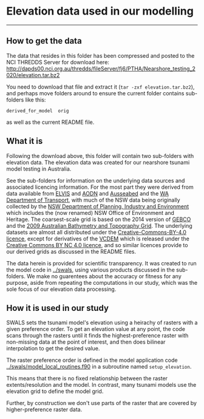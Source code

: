 # Elevation data used in our modelling 
--------------------------------------

## How to get the data

The data that resides in this folder has been compressed and posted to the NCI THREDDS Server for download here: http://dapds00.nci.org.au/thredds/fileServer/fj6/PTHA/Nearshore_testing_2020/elevation.tar.bz2

You need to download that file and extract it (`tar -zxf elevation.tar.bz2`), and perhaps move folders around to ensure the current folder contains sub-folders like this:

    derived_for_model  orig

as well as the current README file.

## What it is

Following the download above, this folder will contain two sub-folders with elevation data. The elevation data was created for our nearshore tsunami model testing in Australia.

See the sub-folders for information on the underlying data sources and associated licencing information. For the most part they were derived from data available from [ELVIS](https://elevation.fsdf.org.au/) and [AODN](https://portal.aodn.org.au/search) and [Ausseabed](http://www.ausseabed.gov.au/) and the [WA Department of Transport](https://catalogue.data.wa.gov.au/dataset/composite-surfaces-multibeam-lidar-laser), with much of the NSW data being originally collected by the [NSW Department of Planning, Industry and Environment](https://www.dpie.nsw.gov.au/) which includes the (now renamed) NSW Office of Environment and Heritage. The coarsest-scale grid is based on the 2014 version of [GEBCO](https://www.gebco.net/) and the [2009 Australian Bathymetry and Topography Grid](https://data.gov.au/data/dataset/australian-bathymetry-and-topography-grid-june-2009). The underlying datasets are almost all distributed under the [Creative-Commons-BY-4.0 licence](https://creativecommons.org/licenses/by/4.0/), except for derivatives of the [VCDEM](https://vmdp.deakin.edu.au/geonetwork/srv/eng/metadata.show?uuid=8d3ccf63-ee85-41cd-917e-933624a50b2e) which is released under the [Creative Commons BY NC 4.0 licence](https://creativecommons.org/licenses/by-nc/4.0/), and so similar licences provide to our derived grids as discussed in the README files.

The data herein is provided for scientific transparency. It was created to run the model code in [../swals](../swals), using various products discussed in the sub-folders. We make no guarentees about the accuracy or fitness for any purpose, aside from repeating the computations in our study, which was the sole focus of our elevation data processing.

## How it is used in our study 

SWALS sets the tsunami model's elevation using a heirachy of rasters with a given preference order. To get an elevation value at any point, the code scans through the rasters until it finds the highest-preference raster with non-missing data at the point of interest, and then does bilinear interpolation to get the desired value. 

The raster preference order is defined in the model application code [../swals/model_local_routines.f90](../swals/model_local_routines.f90) in a  subroutine named `setup_elevation`.

This means that there is no fixed relationship between the raster extents/resolution and the model. In contrast, many tsunami models use the elevation grid to define the model grid. 

Further, by construction we don't use parts of the raster that are covered by higher-preference raster data.

